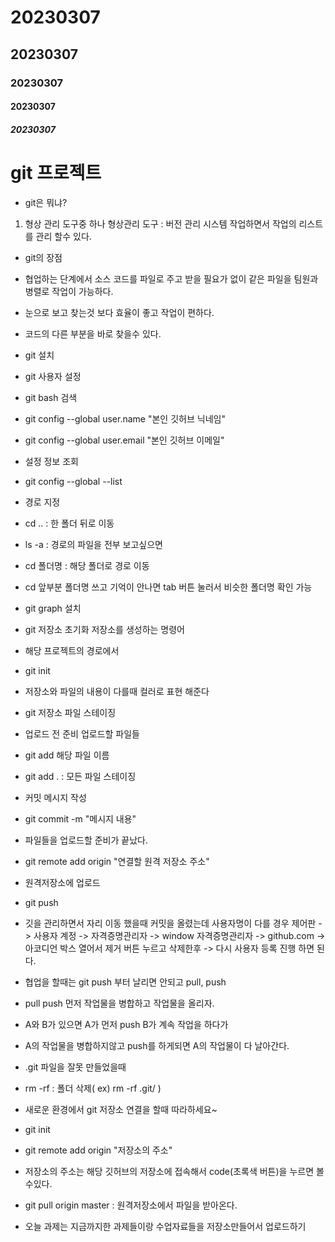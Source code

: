 # 20230307

<!-- md 문서 작성 -->
<!-- # 제목을 작성해주고  -->
<!-- h1~h5 태그랑 비슷하네? -->

## 20230307

### 20230307

#### 20230307

##### 20230307

<!-- - 리스트 형태 작성 -->

# git 프로젝트

- git은 뭐냐?

1. 형상 관리 도구중 하나
   형상관리 도구 : 버전 관리 시스템
   작업하면서 작업의 리스트를 관리 할수 있다.

- git의 장점
- 협업하는 단계에서 소스 코드를 파일로 주고 받을 필요가 없이 같은 파일을 팀원과 병렬로 작업이 가능하다.

- 눈으로 보고 찾는것 보다 효율이 좋고 작업이 편하다.

- 코드의 다른 부분을 바로 찾을수 있다.

- git 설치

- git 사용자 설정

- git bash 검색

- git config --global user.name "본인 깃허브 닉네임"
- git config --global user.email "본인 깃허브 이메일"

- 설정 정보 조회
- git config --global --list

- 경로 지정
- cd .. : 한 폴더 뒤로 이동
- ls -a : 경로의 파일을 전부 보고싶으면
- cd 폴더명 : 해당 폴더로 경로 이동
- cd 앞부분 폴더명 쓰고 기억이 안나면 tab 버튼 눌러서 비슷한 폴더명 확인 가능

- git graph 설치

- git 저장소 초기화 저장소를 생성하는 명령어
- 해당 프로젝트의 경로에서
- git init
- 저장소와 파일의 내용이 다를때 컬러로 표현 해준다

- git 저장소 파일 스테이징
- 업로드 전 준비 업로드할 파일들

- git add 해당 파일 이름
- git add . : 모든 파일 스테이징

- 커밋 메시지 작성
- git commit -m "메시지 내용"

- 파일들을 업로드할 준비가 끝났다.
- git remote add origin "연결할 원격 저장소 주소"

- 원격저장소에 업로드
- git push

- 깃을 관리하면서 자리 이동 했을때 커밋을 올렸는데 사용자명이
  다를 경우 제어판 -> 사용자 계정 -> 자격증명관리자 -> window 자격증명관리자 -> github.com -> 아코디언 박스 열어서 제거 버튼 누르고 삭제한후 -> 다시 사용자 등록 진행 하면 된다.

- 협업을 할때는 git push 부터 날리면 안되고 pull, push
- pull push 먼저 작업물을 병합하고 작업물을 올리자.

- A와 B가 있으면 A가 먼저 push B가 계속 작업을 하다가
- A의 작업물을 병합하지않고 push를 하게되면 A의 작업물이 다 날아간다.

- .git 파일을 잘못 만들었을때
- rm -rf : 폴더 삭제( ex) rm -rf .git/ )

- 새로운 환경에서 git 저장소 연결을 할때 따라하세요~

- git init
- git remote add origin "저장소의 주소"
- 저장소의 주소는 해당 깃허브의 저장소에 접속해서 code(초록색 버튼)을 누르면
  볼수있다.

- git pull origin master : 원격저장소에서 파일을 받아온다.

- 오늘 과제는 지금까지한 과제들이랑 수업자료들을 저장소만들어서 업로드하기

